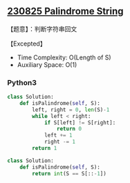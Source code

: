 ## [230825 Palindrome String](https://practice.geeksforgeeks.org/problems/palindrome-string0817/1)

【题意】：判断字符串回文

【Excepted】

- Time Complexity: O(Length of S)
- Auxiliary Space: O(1)

### Python3

```py
class Solution:
    def isPalindrome(self, S):
        left, right = 0, len(S)-1
        while left < right:
            if S[left] != S[right]:
                return 0
            left += 1
            right -= 1
        return 1
```

```py
class Solution:
    def isPalindrome(self, S):
        return int(S == S[::-1])
```
